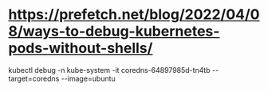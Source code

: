 
# https://prefetch.net/blog/2022/04/08/ways-to-debug-kubernetes-pods-without-shells/

kubectl debug -n kube-system -it coredns-64897985d-tn4tb --target=coredns --image=ubuntu
